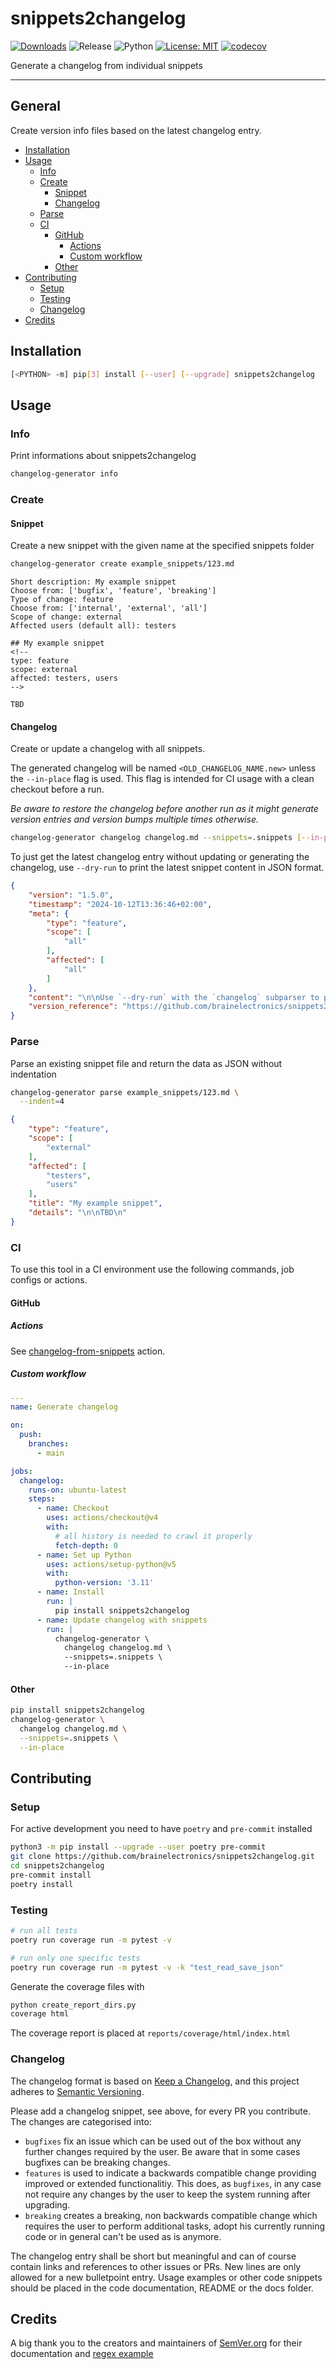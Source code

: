 # snippets2changelog

[![Downloads](https://pepy.tech/badge/snippets2changelog)](https://pepy.tech/project/snippets2changelog)
![Release](https://img.shields.io/github/v/release/brainelectronics/snippets2changelog?include_prereleases&color=success)
![Python](https://img.shields.io/badge/Python-3.9%20|%203.10%20|%203.11-green.svg)
[![License: MIT](https://img.shields.io/badge/License-MIT-yellow.svg)](https://opensource.org/licenses/MIT)
[![codecov](https://codecov.io/github/brainelectronics/snippets2changelog/branch/main/graph/badge.svg)](https://app.codecov.io/github/brainelectronics/snippets2changelog)

Generate a changelog from individual snippets

---------------


## General

Create version info files based on the latest changelog entry.

<!-- MarkdownTOC -->

- [Installation](#installation)
- [Usage](#usage)
  - [Info](#info)
  - [Create](#create)
    - [Snippet](#snippet)
    - [Changelog](#changelog)
  - [Parse](#parse)
  - [CI](#ci)
    - [GitHub](#github)
      - [Actions](#actions)
      - [Custom workflow](#custom-workflow)
    - [Other](#other)
- [Contributing](#contributing)
  - [Setup](#setup)
  - [Testing](#testing)
  - [Changelog](#changelog-1)
- [Credits](#credits)

<!-- /MarkdownTOC -->

## Installation

```bash
[<PYTHON> -m] pip[3] install [--user] [--upgrade] snippets2changelog
```

## Usage

### Info

Print informations about snippets2changelog

```bash
changelog-generator info
```

### Create
#### Snippet

Create a new snippet with the given name at the specified snippets folder

```bash
changelog-generator create example_snippets/123.md
```

```
Short description: My example snippet
Choose from: ['bugfix', 'feature', 'breaking']
Type of change: feature
Choose from: ['internal', 'external', 'all']
Scope of change: external
Affected users (default all): testers
```

```
## My example snippet
<!--
type: feature
scope: external
affected: testers, users
-->

TBD

```

#### Changelog

Create or update a changelog with all snippets.

The generated changelog will be named `<OLD_CHANGELOG_NAME.new>` unless the
`--in-place` flag is used. This flag is intended for CI usage with a clean
checkout before a run.

*Be aware to restore the changelog before another run as it might generate
version entries and version bumps multiple times otherwise.*

```bash
changelog-generator changelog changelog.md --snippets=.snippets [--in-place]
```

To just get the latest changelog entry without updating or generating the
changelog, use `--dry-run` to print the latest snippet content in JSON format.

```json
{
    "version": "1.5.0",
    "timestamp": "2024-10-12T13:36:46+02:00",
    "meta": {
        "type": "feature",
        "scope": [
            "all"
        ],
        "affected": [
            "all"
        ]
    },
    "content": "\n\nUse `--dry-run` with the `changelog` subparser to print the latest changelog entry as JSON instead of updating the changelog file.\n",
    "version_reference": "https://github.com/brainelectronics/snippets2changelog/tree/1.5.0"
}
```

### Parse

Parse an existing snippet file and return the data as JSON without indentation

```bash
changelog-generator parse example_snippets/123.md \
  --indent=4
```

```json
{
    "type": "feature",
    "scope": [
        "external"
    ],
    "affected": [
        "testers",
        "users"
    ],
    "title": "My example snippet",
    "details": "\n\nTBD\n"
}
```

### CI

To use this tool in a CI environment use the following commands, job configs or
actions.

#### GitHub
##### Actions
See [changelog-from-snippets](https://github.com/brainelectronics/changelog-from-snippets) action.

##### Custom workflow

```yaml
---
name: Generate changelog

on:
  push:
    branches:
      - main

jobs:
  changelog:
    runs-on: ubuntu-latest
    steps:
      - name: Checkout
        uses: actions/checkout@v4
        with:
          # all history is needed to crawl it properly
          fetch-depth: 0
      - name: Set up Python
        uses: actions/setup-python@v5
        with:
          python-version: '3.11'
      - name: Install
        run: |
          pip install snippets2changelog
      - name: Update changelog with snippets
        run: |
          changelog-generator \
            changelog changelog.md \
            --snippets=.snippets \
            --in-place
```

#### Other

```bash
pip install snippets2changelog
changelog-generator \
  changelog changelog.md \
  --snippets=.snippets \
  --in-place
```

## Contributing

### Setup

For active development you need to have `poetry` and `pre-commit` installed

```bash
python3 -m pip install --upgrade --user poetry pre-commit
git clone https://github.com/brainelectronics/snippets2changelog.git
cd snippets2changelog
pre-commit install
poetry install
```

### Testing

```bash
# run all tests
poetry run coverage run -m pytest -v

# run only one specific tests
poetry run coverage run -m pytest -v -k "test_read_save_json"
```

Generate the coverage files with

```bash
python create_report_dirs.py
coverage html
```

The coverage report is placed at `reports/coverage/html/index.html`

### Changelog

The changelog format is based on [Keep a Changelog][ref-keep-a-changelog], and
this project adheres to [Semantic Versioning][ref-semantic-versioning].

Please add a changelog snippet, see above, for every PR you contribute. The
changes are categorised into:

- `bugfixes` fix an issue which can be used out of the box without any further
changes required by the user. Be aware that in some cases bugfixes can be
breaking changes.
- `features` is used to indicate a backwards compatible change providing
improved or extended functionalitiy. This does, as `bugfixes`, in any case
not require any changes by the user to keep the system running after upgrading.
- `breaking` creates a breaking, non backwards compatible change which
requires the user to perform additional tasks, adopt his currently running
code or in general can't be used as is anymore.

The changelog entry shall be short but meaningful and can of course contain
links and references to other issues or PRs. New lines are only allowed for a
new bulletpoint entry. Usage examples or other code snippets should be placed
in the code documentation, README or the docs folder.

## Credits

A big thank you to the creators and maintainers of [SemVer.org][ref-semver]
for their documentation and [regex example][ref-semver-regex-example]

<!-- Links -->
[ref-keep-a-changelog]: https://keepachangelog.com/en/1.0.0/
[ref-semantic-versioning]: https://semver.org/spec/v2.0.0.html
[ref-semver]: https://semver.org/
[ref-semver-regex-example]: https://regex101.com/r/Ly7O1x/3/
